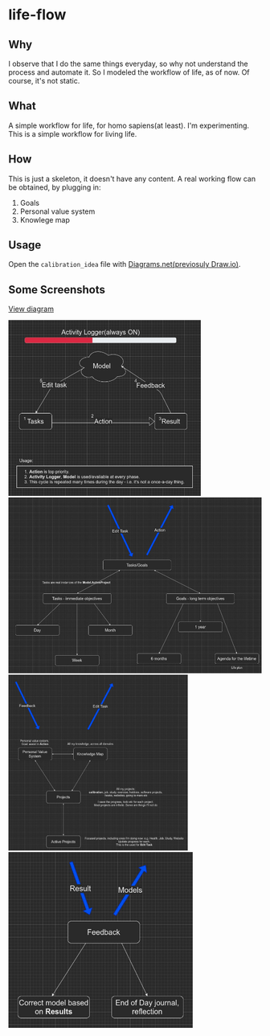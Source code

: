 # life-flow

## Why

I observe that I do the same things everyday, so why not understand the process and automate it.
So I modeled the workflow of life, as of now.
Of course, it's not static.

## What

A simple workflow for life, for homo sapiens(at least).
I'm experimenting.
This is a simple workflow for living life.

## How

This is just a skeleton, it doesn't have any content.
A real working flow can be obtained, by plugging in:

1. Goals
2. Personal value system
3. Knowlege map

## Usage

Open the `calibration_idea` file with [Diagrams.net(previosuly Draw.io)](https://app.diagrams.net/).

## Some Screenshots

<a href="https://viewer.diagrams.net/?tags=%7B%7D&target=blank&highlight=0000ff&edit=_blank&layers=1&nav=1&title=calibration_idea.drawio#R%3Cmxfile%20pages%3D%229%22%3E%3Cdiagram%20id%3D%22o6eE5-pJXa6pMWWLDqam%22%20name%3D%22simple-goal%22%3E5VjbcuM2DP0aP2ZHF0uxH712djvTTSfTdKbPtERbbClBpShf8vUFKOpm2tmkcTPb9CEKeUiCFM4hAGsSLvPDV8XK7B5SLieBlx4m4WoSBLfzKT4JODaAH%2FgW2SqRWqwHHsUTt6Bn0VqkvBpN1ABSi3IMJlAUPNEjjCkF%2B%2FG0DcjxriXbcgd4TJh00d9FqrMGnUVej%2F%2FExTZrd%2FY9O5KzdrIFqoylsB9A4d0kXCoA3bTyw5JLcl7rl2bdlwuj3cEUL%2FRLFqzuf54zEQT1fv3AZl9udr%2FODzfzxsqOydq%2BMEu0gAIxu0Glj60veIqusV1QOoMtFEze9ehnBXWRctrQw14%2F5xtAiaCP4B9c66PlmdUaEMp0Lu3oBgptB%2F0Y%2B80ZaOOLb%2B13vkQRcsi5VkecorhkWuzG65hVw7ab1y19AIEWA88qd9rSZoUbePNP0diIZmrLtV03dPyJqfDUVKvt1lAFtUq4YwgbgzfqIcPrKzj2HY7pcKbVinVAMsq0pGady0WiQSEJO660wCvxja25fIBKGIWEqzVoDflgwkKKLQ1oYntIK9RaioIvu0vqXeSabPHDa9m2C4J47Gp%2FZvv7%2Fu6GFsoG1zb2LutjRMdrfR8843v3gv2nfT%2Bd%2FmC%2BD5%2FxffCxfB8HP5jvI9f3IuduRinSBSVp7CWSVZVIxv4b55PrJYeBW6IzbmmxN%2BaQjoXjSSL4TuB3DMW33zF0IRVdK4PEDpsVCp7J81XCh%2Ba0S5ntTQv%2FIadOqrp9X059NzV1pLrR8WOTGs6uRKqTA9%2BbVDfndfX8GVL%2FR%2FV8fHJv31DPR6em3ruenzokfwW8t%2BECwRXQQQznFf1Wzpg2P0YPIicaCKFnqWDN1kIKTb6FDS3CvzWSyRU2NrWuFf%2FkSAZLFD1muNIK%2FsQKR1LJtCqgIN1shJQnELM1UoJEc3WmeMpFmhrR7TOh%2BWPJEtpzr1j5wvjypgrKn83GKdYtoKa3kRuBTiPF1Soo3y2hfgHNDcuxJBLWasRN%2FFdNnxKMc24q4x0ShB%2BXB%2BOidhxbW%2FrvI7vebxlXpIcEapkaAZBaavq%2BIqnZpARSktERaYQKOVq6KLoFgig1qWNJt%2FvQ9jykvqK596JIK94okRRG4FVeIiDrywywOC%2B2dEBzqFIJUFitPzVgI3llSBu%2BkjCPvMS4xgpNlh4ZFaneFjgNbUD1l%2BlaJw5pnzvU6lFnzfGOUOMzpYvLWZJRm5EymWGmu8tX2X1Ku%2FcwxoXhnBOPGKnTIZZGITn6g7AnutB2bgGE8B0vrDowTPNds9a838htzRkiIzzzc2DZ2pEYnjRPXxJw2kAi%2BUY%2FF0YUR3%2BwtTFEQaOkeGxuafR5Eq3IEqaryoaRV0SyfyH6zKJR8Jn6bvSJZ2fqH6dQeUH4wW7%2F0bHJSf2n2%2FDubw%3D%3D%3C%2Fdiagram%3E%3Cdiagram%20id%3D%22nVED_cFmHkKYGcl0D_A5%22%20name%3D%22high-level%20view%22%3E3VrZcuI6EP0a6t77AGW8sDwCAZKZJGQGsr6kZFuxFYxlZLF%2B%2FZVsGa8BBzKZVB4orJbUkk53H0ltV5TebD0kwLOvsAmdiiyZ64pyVpFlWWqq7I9LNqGkLteFxCLIFLJYMEZbKISSkC6QCf1UQ4qxQ5GXFhrYdaFBUzJACF6lm71gJz2qByyYE4wN4OSl98ikdihtaVIsP4fIsqOR65KomYGosRD4NjDxKiFS%2BhWlRzCm4dNs3YMORy%2FCJew3eKN2NzECXVrQ4daHZKS%2FckxkyQE6M0zQqCI3HNa%2B%2B4JdXuPTjVhqY77AUUXVDwzRYQ1k1VvHlezJ4v8T4E%2F9SBUbM9QW1oUTc5A7DUc0AQVMV4C0PGDzl3uGS8fyUFOXZ8v1wOgM8M39j7jbBBALijU96w5gioK6aOm%2Fph3lajmbW03j%2BapnIJtMf1flHaQ7qOK1yQQvXBPy%2FnU2w5WNKBx7wOC1K%2Ba5TGbTmSOq88gKsJeQULhOiMR4Q4hnkJINaxLVRlYXfi%2B3RHkVO9GujZ1woIaQAeG31k51bFr2INYYFRPG3mv8vom4hDLrlbDS8IIO7h%2FlyQ%2FPaTa6d4vm4vfdiVaqN%2FaaCZos%2BETRxS7768aWk1gJE2pjC7vAucTYE%2FZ6hZRuBHWABcVpa8I1og%2B8e40NHhYfg6KmieLZWmgPCptE4QYSxOCHJJK5zBShMi0qPibrYlVBKdLFw0NMUFb3eZiPF8SAewAU7EkT4L8dDrLEAd3rrwQ6gKJlmu2KnC%2Fo2iEEbBINPIxc6ic033BBHAaymg6DekvKOHKoMXbr3dRO9PSPoTmxoR1Lcz2CHFK%2F7i%2FnW2jq0753fn1qAKn748dx2MbIw4btNh4XGg5emJ9CeYqStrVawHjtAsarK3%2BU8j7GEToGRdg93hMe11fzB%2FJkKtZofTYmrRtw%2BXiiJzT3ekJk%2FxcHrjv8HBRwkikemVsA30dGMVPW0zS5nyV3jJjiw5ge32DE4xlQLsmArZIMmPBPrcA9I9n7iDLPhFo6OpSs14frFr2S576solZGUT2jKAQmp%2BgLsusAMlYExvT4sLp5vVK2l%2ByW0BxeX47ag%2B3Dk3diWLW%2B1Dmy8aXPkWJ7PGgm23CflM7Tr5894%2Bf5Odzobkc%2F9SCp7N8ID1Bd9kAWHxK1JPmVpL5aq6m9j%2F6CUvZ0eTwntkpyovqlOLEpZahMO5IT1cwxU2mV48T3HmcbmXFk6aOPs7lr%2Fnb1%2FPRrNXmsTu5c9fbiqrdwYDWiEeAs0tgnIoARDE37PHCQ5fKAYO7Ffa7LaQgZwOmIihkyTSe4c0FG3UAPVHHHFLgwvVq3op1xXeyaFdJ7NpyCS9YHMF89c5yU23nmKyI%2B%2Bf3EVw50OQe6%2FO1AV1qHt5tPBV3Jga58O9DL7PGfCrqaA139dqBr2cyE9pdB13Kga98O9Cy9fKajXyvK6Hm7mE9v5c3KbzfdgVawj976wfuAzreDvp45a2n1PPbNP4T9eKNcz%2BXnW8%2FyHruD14vudj0swD66BppoWXin5CaoCtT5pdKBLzR%2FqUxcJgNFaanvATcr%2B5jxkprrtQrHbTeRolH1N1NL%2BoFJgxm%2FZ7q6z%2F%2BQz8%2F92OP%2BQRAmiG5qB0YuRuaNxh8PjvxecJZsTazLJbYsFmelceq9Y5hsnveAailAfeFDdrkdgCVAThDdLEr4ZQGyqOQT9mzgw0PG0Ek585xmB6WW9ZuJHazB2BjBxIMCgR4ElC9KmgGXL4Gy%2BymvMRcEuRYX2Ly1Gdyaqrxfja9QQvQf3szFfP2A%2FbBrwCqohg2pzTrX8itWedcx5BpnmMCEvbgKm8CX1FILEgvma2%2FUerh%2Fumq7%2BpL2hluELvKrD6%2Bp2E2%2BsASHYM%2Fwf%2Fo11IHET5a%2FmeENjp9yJv8hNi9ItjeKbu7HJNtzfO6OJvN5%2B7bfnI2qfXg7mr%2Bws0yezxvfbxNt%2F71Do9O0HpbtH%2FprZ3y3uadPmj5BhZtoBnOLea5Xfu27LykE1JXkxwqFmKhaChOl4J6uNQpAab4flLfSkbld4l%2FgrMCGU9Lo%2Br%2FK4QRlzx12htPXBwpcio3z2fNvgONuxyUok7DlE5SJGNh9GCIFJOfbO5qJXuLM1hb%2FvKamY0x9yh5rhAQpoy4RHs7zjS%2FIcXrYwSQYQem3%2B73%2BgGuhBE9hVCNeq2cToIKiuphSPGPCRnFCcq8XHo6jiK5KusgRcVMmp1ZsrxKxdKLR%2BN7cXTCA3f2WO%2BvKLVV5y3IBEcYfHRW%2FaNjjkqUMlSS0on0kskzpDPBJe0s%2B9db86nvLiYGS%2FYzo4zcYVoy%2FPQtz1fEnfEr%2Ffw%3D%3D%3C%2Fdiagram%3E%3Cdiagram%20id%3D%22djCO8XWZM9nbvtCGziiI%22%20name%3D%22relations%22%3E7Vxbd9o6Fv41rLYPZPnC9TFJm7Yz7cxZK5lpz6OwZVuNsHxsGcL59aObrxLEBAwknYc2WNi67P3t2yeZgXu7fPqcgiT6TnyIB47lPw3cjwPHsR1nxP7wlk3RYquWMEW%2Baqsa7tHfUDVaqjVHPswaN1JCMEVJs9EjcQw92mgDaUrWzdsCgpujJiCEWsO9B7De%2BgP5NJKts7FVtX%2BBKIyKkW1LfbMExc2qIYuAT9a1JvfTwL1NCaHy0%2FLpFmIuvUIu8rm7Ld%2BWE0thTLs88IkGPsx%2F%2FPH13w%2FQ%2Fk%2B6HD6sV0PVywrgXC144Eww6%2B8mIKxbNmu6UaKY%2FJWT4othJhR1zW6wJwnT9k31PfsU8r8eyDOmOaaaFAKKSMw%2BkoBPOSW%2FuKrUQGzGciz5mBJWOawDfaYQdUlSGpGQxAB%2FqlpvUpLHPuTLtNhVdc83QhLWaLPGX5DSjUIXyClhTRFdYvUtfEL0Z%2B3zn7yrq7G6%2BvikehYXm%2BIipunmZ%2F2i9hS%2FrB4TV8VzfK1qIvakXG9djUonGclTT8ngz%2BzjJvjH93%2F9sn7MEEbj%2B8efpNAdBWkI6Q4dO%2FI%2BLsfaAAoknyFZQjY%2FdkMKMdPTqgl8oOwnLO8rH%2F2DIAGR0tjHrnxG2bpbmELRh5ypeqxCKvtQm0fVJPC7D5an%2FYF5jcT4GWWIcqx1BGMJZD%2F3RMdMcFkAPEq4hOSYi7SCdDek94PjXlDcP2rtWUfYKvhZV5blKAAejGSniWTb6YbkqqfiRhIEGTwU7bvkWAN7SADWvSfGLFRyL7mOEIX3CRDaWbNw3cROZ7%2B0gimFT11UMreaYnQmSozrKpKWoo1qUXRmbVdZQ477ugi3Pw8Rscm%2BPTt%2FUbTaFYWetfvRiaLVaNYCp3vaaDXrMfPiCZdIvSjIHs8LS%2FuNwHJ6bFge5MeccX%2FoCWEMU4mfO5LTJKedEXTCVL1Kz%2FdxfhWwSmwemuQchKrOSc6h3s61WxnN%2BLTeztHwWlaBF5SwaCXM%2BTOWkSa4mEjfXq%2Bl32cfLkuQ41ELb7NzC1IvDlVwfF2CdEfnFmTBzNUk6ecpikM%2BmKeInloQeR10Tlt3vRbGRrnOu8YM%2B0Qxw245w8mJY4bdY5KDApUdsyXdNvF6UexNP%2BnzCUA6ORFInVZiM%2BuPdAThLRmOV%2Bnnh%2F%2BOvxH35p%2FfKR7aPVIKeeK%2FLA9%2FRQTDUaFo1lBX%2FrtGJFrK9bwUnUel%2F3atvpXOXFTu0qb%2FJvbZUxedNA0g9BfAuyzJaXXIBYhO93MxEx3Pn8vND5n6rRAY1PZGWmJlEqBN%2BWU0JY%2FwlmCSspaYxFzmAcK41QQwCmN26TG5QtZ%2Bw%2BWJPICv1RdL5Pt4m8KaLvEY6C5q96JUdHQVzQ0aatOMx9PQRNMQJqEhAb8kYE%2BnZwe2TsRuw%2B5FSc49t%2BAcndM57maKtQTx5gKpx1OcEnh5WlSeknn2WIDbMS86uI6ctHdTT00%2B6mEfxSsmWZJuhgxkIGTx5JKMvZ05sSpnfG5r1%2BP%2Fq3CTtnP21MnRA3PAEhvh30AoiTO5d9%2BmHjyyTDCUedWzeVT3%2FCiFzAWDheiKO5uEG55Y9fhmMP7I%2B2LOL1Oa2SNF6yXOjTvqb9Sb%2Fnrcqi1L%2FP8X9pW8p10j2PxUEax1VmB%2B4gDm2qdBwqWxjZ2R4HbleA6mG9uR2Wq7nb6hcAq%2BsXvK%2FQ0sIO4vDunQ2WkfWpgpz4WrUQb1o9em8DO0ruypZTd0XGxeXy4Z6OibmxfJa7Xz2vnZd4UdnUd9Ffvr7SxpNj%2B3JAsX%2FNo22LWCweqacPYnSr1g2NvHO1t8%2FBLwxS8gnzf7x5J4KHdAI5D6ayZJeSUoXEC9aMBX3q5LWC7BgnLEO1mqV37eP8ZkjUX8ZQpPi9l%2FuDJ2cCfuyCDmyMgzNajoVkwtY7NhyY1zl%2FH3dVSHC0KjK72vhwimYibVylRlKk5ARoALjCUyGf%2BLCWGjbuR4el%2FoCvIJMxegZMDrsmGL4Fa9G6bSNXK%2B2eLNnreMyTVU32WlVjemeW%2FGpMdGj2AMvdYrSQIwBp1KWPkcmiShaMmEz5%2FUefW3qtSZplPXQEaZdNpbRe7qFXnGuuYrRdCDhVYxCZE3ZBmgj6SyzUYvnEvl%2FqwlBMLJCnckbX%2BjXIHZmz1EiLsa8V%2BSQg9JF2P5MEAx9K9%2BG6jYbgsrhsNqjmVAyqQ3pOj5XfMdxN9EM%2B3dyqmla2ZqUMwxdiuNpzL0bFGYj4i54iwW3maujyj2SwtHywXyhApZ5bqE8e%2Bj0dmsqVEjTzruySvvPGjz2rYIRqc85G2WnOnN1ZbIwpTkSffl7818aHtOo6mriWVUvHgSNd55n%2FbkvQuo9kF22TyWfwFJwkJ0Zjj26fDvH4hwMiueFrwnCT8iKvdrsk3G%2FM2gfMOKuyoUezj31feIqjsRcyUf9O7dsnu1yQNVinHACdTtrg7DgF6Io9ttAHscjG%2Fa8FTHqm0w4WlvJnx4ze6MtkD1B6th38litkBJEQBli0Kje%2FfGCtBDsVJDg3vSUOiYHNe5HfrEcEJtOjGIxZmM%2B7KSrUbio5XRRjhShwqc3EiUJ9ONpOgoS0C8V2CwOE0eiv00VisKRF4Lb86KRoB3jlW56K%2Fvlq0IQGVR%2BFcOM8U0ZOxrwbsF3MJkrosF0yRMudx9EbFEGnwKAZalJAoC5OWYGlNiUalGYFWweiwbTlX4SdQmBBIzyAWhB2QnalHM%2BoYJwSCtr1O5lB0cV9VyTUtHtIAhimM5MonFzNVLFpKB42t6X8hhzf%2Fjh0j5cBxgkXwwzeOYg5xzhxOw5BlhvMgS49g1hycV3xEMz%2Bvc6ppIfOXLr1655t7Zuio%2BSMnEjTtU7WntJBMWkOkTCWqiLIzyGDE4CVl6MKkojUKgBd%2BuZKriBBDlUlnw1lhWOSXfoOQFXcuuVQJvFdP4lWcFNVrjVQqWtVhyqWs5djGv98X3YlmECSZdo4xnR5ZkXgKmgCwyzugCFK1PqtCksL5MwXgg%2BGOYbUXvGZdwk9MaAN%2FVfiJAaQDx6M89lrDEoYRvCsWdiq6XWvxQe5QW%2BQmP48LzxeHVM6tlzcLlN1u3pkpH9PfbOuo%2FAu0faK59aWIyCtw21KGELd76sOSBMgikfxeBWNjXoCwqWP2iGpi64sJYt%2BzPPEQwk%2F7ck4iW7t0R5iyN2k0FC7PiVA0elPToC5S%2B%2FeY3m8OW%2BWH3esdqJHOOTsFPTRluj2zP4afithY8X8ia5zwEVkVPWXBXd4ssp%2Fbw71H%2B7AGdevnT1%2F6MeY6mPN9Y%2FmgURa8FUdOG7LmhIBqbiL%2BjMFxmSemc6dEYrgdhOBFbhohaK7FPv0JwPVA%2Feyl3%2BiWbrmIDbxexPhImqAiHgpC3AkxkYvhcXr4QiYZP4nci5QSYBymwILIZUKA6q5JEkXnIPXbR6KUka5u%2FIS%2B859ks8H2R8VIetnrZl790Am1%2FGtxpGoNhp25ken2tNwLN8ILBEQm0jUTJoDjFJ0EW899jPULUeHvoMLxvUm5%2FHBhC2GX1o7fyBGT128Hup%2F8B%3C%2Fdiagram%3E%3Cdiagram%20id%3D%22CnGAGkjXtantocHm_Rao%22%20name%3D%22Activity%20Logger%22%3EzVbbTuMwEP2aSLsPRbk00H2kpbBdCYoW9vaE3HiaWDh2sJ228PV4EgeaulpYLXuRKtk5MxmP55yZJkgm5eZMkao4lxR4EId0EyQnQRzH4dHQLojcOySJHJIrRlssegau2AM4MHRozSjonqORkhtW9cFMCgGZ6WFEKbnuuy0l759akRw84Coj3Ee%2FMWqKFh2l4TP%2BEVhedCdHobOUpHN2gC4IlestKJkG8WEQJxsSJOMAsf4vmSgpzYtunXO5mQDH6nd1ndKbo%2Bl8MBucpz%2Buv9%2Fx9ObCDNpkTt846lOVFAjzJ0%2BH8MMse7j9ejybzb58im8%2F38G8O31FeO1YcxU39x2NuZJ19coku3CgDGz2iYwsurCv4nH3SmcgSzDq3j534Ts5uS4ZROHQIetn0aUjhxVbgku6RiFO6PlT9F%2BqtPV1xX5bZSQeN5dEa7aCppxlJQWSYZu6ILgoyKSi2u7A1h9LRDLDVszglgmcJGAIs8dOWooWxLDSo9uyLShgXpG9xLpgBq4qkqF1bQeVxQpTcmdeSmHc4ImHzZ13ZfJT1e3K5PflkKQe98N93D%2FNmn%2FP%2Fd4KhR73U5IVyK1o71sQ3VAPGuVAjFFsURsc98c2D26vOV4ou8txFx1Yn2uib%2B0iSAm%2BR4wel4pJ1ehl15yg2aoF3mlDlBmAoO99ryF6lVJS35QeNCojpsa05dJJmINhUvjuhwfNVUHleFduBc19pyN0msiytDXRvnmE5qlYMSVF2XbKAPOrNcvsOr%2Bw3M1PT9t24DIjbSr4pGvVtAETufYaxErW9LuAcJYLu%2BewRAvKmtm%2FwWMHl4xSfHmsQLMHNwGtFMaVZJi5jZqOg%2FQEI9VG6rafdtorGv0P7TVMe8M26ibodrsd7mm3%2BK%2B3W%2BP7wkeAi7f1%2FZVMHwE%3D%3C%2Fdiagram%3E%3Cdiagram%20id%3D%22cntS2G54vDvxFcAFoPWJ%22%20name%3D%22Tasks%22%3E7Vpbd%2BIqFP41PjorF2P00UvtaVe76rKdWuflLEwwYcSQEqxxfv1AAubm2NZaq2fOk7CBLXzfR%2FaGpGb2FvElBaF%2FS1yIa4bmxjWzXzMMo200%2BI%2BwrFOLbujS4lHkSltmuEe%2FoDRq0rpELowKHRkhmKGwaHRIEECHFWyAUrIqdpsRXPzXEHiwYrh3AK5ax8hlfmptWVpm%2Fwciz1f%2FrGuyZQFUZ2mIfOCSVc5kXtTMHiWEpaVF3INYoKdwGd0O2LN33f0%2BClr%2BetCZmjqup84G7xmyWQKFATus66ZcGlsrvKDL4ZPVgAT8p0vJMnChcKPxGqHMJx4JAL4hJORGnRt%2FQsbWknywZISbfLbAshXGiD2J4d8MS1YnuaZ%2BLF0nlbWszEjApEcuQt4YMLpOvViqOlEDRSVzk9SUnzeCJ0GOyJI6cEc%2FqX4GqAd3%2BbPTfgLOnBAlNZeQLCCfJO9AIQYMvRTVCqTovU2%2FzdAhQXwdhiZ3aF1vSHnKDWqruvKRzlQOy%2FTBC7l5ZKZENe9QUPvICnq7gPYVTFl4XySg1qEFVGD%2BvTTr%2BpF5tv8aolWkPBGm5bRfAF7Kf6oZTcwX0I1CEPCyJ8oPIJpHvFtduFssoIsAg7xMpj95FOeTjNQoPon8wIqMMs0Illc%2BYvA%2BBAmyK56TFPXxMcpeIGUw3omxeqwaZvGxarVlfZUlEQ2VGfi5BKKpfRIvdoWXPlifCZoNrRSkWlU0DfuYaLYqaI4hnJ8JnLplFeBsN78aTvUMy%2BF5y9HwzwNQ69TUqRsVOJviSCIgjc4DU7MEatv6clCtI6cw7zjsnGgKo5tvzWGMk8ph9NaRqf6LmG6eFtPHPn%2Be%2F7nk7VQf%2FA7jY1SblaB4SQBWpxBMAk%2BsCtJF6RxyDuHSOrnzhtroObh1MT8I6HlA2tSKWbJ9zCwZ9J%2BXFxfRCM%2FsO%2FeqHQ%2FvHb9ezeoqSHocyvCDiGwu08FUudV2ItUy98zVNpflh1df9bjb8WDggpp4B0DFRvfFfQNGM8jQAn62JHfy%2Bbokv0xyegXGG46YWBwWdzIl0PgyWBEZgJEX8LLDkYCUG8RikQNwRzYskOviJMbCCP2SihNRLBQ3zslyrG7N6gtfPKxGKcol0Hm%2B9gmgx0rNxcdAVdutLYyYB2CEDn24RuPGuB6vFvi6d2WFnXr1pKzu0vjKk2AKEh9BxEDgiPilkdlG7%2BpWbaru05JXdt86SawbUiKiXu7mbfrHa7cTo%2FpQ13aNItmWviWMNj6J7mg%2BG5HJmKFZ3Iqx4ZNR93qTlf2HDp1cmJR1xLtZbphi4swffBSohgHCWx6re9CeT2S3QispezWPlTfax09jt866GvPP%2FsByboJQJ4kTUUQ1Iux44zKQZ54zfrlSfmVtfuJZ53sE6d00jYoaBlOIiwiLNRcgaz4viWqopyGswzsYjTDOGhXeFy4SowU1OUZSn3lGMArm6f%2B6gAHuMflqxRhwWRi9yys2GE%2BMh%2BsQ283u49Jejh6zYQ85Mf875UmbfEmhFPVkr0j7%2BhebPvodzulqqP1w63n8pQJzooh8EIriDMNY7lq%2BoV21gR0Mogg5f9RGsnNnfFP3COaZuHBpapqlwVmy4ymZw0KL3u%2F23q2mV7dmTivWFqko2wc%2Fr9DtolTLCkwfSZWPKyp%2BTKMkebvkaO%2BvNHg1p%2FEjaF6kmiTYX%2B6T%2BPb5if5wTe8u7t%2FT1hDcTD4od%2BN%2FuR9G7g29JNN99W69sm8OKXduyj7CSz1k3zKaF78B%3C%2Fdiagram%3E%3Cdiagram%20id%3D%22YxMqXrZd3gOxDSr8PaLY%22%20name%3D%22Action%22%3EvVZtb5swEP41fEwFJqTdx0DSLlu7vq1qtS%2BTAxdw62Bmm5bk188GO0DTKUGbJkWJeXy%2BO%2B6e5xzHj9bVBcdFdsUSoA5yk8rxZw5CyD0dqx%2BNbBrEQ55BUk4Sg7XAPdmCAV2DliQB0TOUjFFJij4YszyHWPYwzDl765utGO1HLXAKe8B9jOk%2B%2BkgSmTXoWeC2%2BGcgaWYje67ZWWNrbACR4YS9dSB%2F7qCJg%2FwKO37oaKz%2F8SPOmDxoZo3XVQRUV9%2FW9WecSLxB6Vd%2F640Wq6dFfBaMmmTO%2F7HXXZU45PK%2FR0dN9FdMS9O1c5ITkWmuYPEiTlQwqtIKl1ytUr2aVwVlRGqLDHS3NHOFg6J9U6EC1syJSwGJplWuvzlQXOnnurdyYwkjodKnMrmmCvDUElOS5modq9oAV8ArcEkUxaZmY02SRB8POQiyxcvalXr9sGAklzWBg9AJZtpXKZloRKJdr1gujWa8s7qUR7XBtEvnAVWH58e1pW3OBbA1SK7Ls1N80Pje2GfD%2FrdWPDtFZB3hnBoMG72mO9eDCKNsDWeOPfEggF8vn%2FXsQC7FS6BNApYIusS9Dk9%2BlcxujJpeTJUBGhdVu2nJcweiVG6ML5Vd467ZbN6YkvylCZlgqZKd1iNJUVhxK7p5vvK3l2oMnl58u7z%2BdL59%2BlG0x75jnoJt9JJi5ajes2opv7jxHb%2BV2TzmRbiYPka3D6OjZs8fZNjhuRpnhV6uKFRTPWiVI8gTs5zFFAtB4r4S3tN1RSiNGGW8dum7buDCqpYcZy%2FQ2%2FFmYTSY4JD0hvuQl%2F6Q5B0S2wugy2GL6dEgyWv%2FBvmI2MMTatO60bOhFd4YvROePz4J%2BpEFK3kM5twAVR0VfzI%2BGF%2FWbP27%2BEbhu54M4%2FHw6aBOdAbE4Rtb2R%2B4tO0btP%2BX%2FPlv%3C%2Fdiagram%3E%3Cdiagram%20id%3D%22PjM3zL20g7GNLO9FzXZp%22%20name%3D%22Feedback%22%3E7Vpbd6I6FP41rnXOQ10QwMujl96m09oup9PaF1eAKJkCoSF4mV8%2FCSQVlNp6ah1melxdlexc3d%2B3P%2FZGa0YvWJxSGHmXxEV%2BDWjuomb0awAArWnyN2FZZhYd6NIypdiVtpVhiH8iadSkNcEuigsDGSE%2Bw1HR6JAwRA4r2CClZF4cNiF%2BcdcITtGGYehAf9N6h13mZdaWpa3sZwhPPbWzrsmeAKrB0hB70CXznMk4roFGDRgLWDO6NWEr%2Fhk9Sgh7dZgaHCx6yBfeV369vmvNoiE81vG84V6E%2BnJ4%2FHSUHeZkz6s%2Be4mikH3k7lcP7Oas8dCPjfHRTL8e9c0AqN1n0E8katLjbKlgnFKSRG88pFoOUYYWZSSDtlr2TTiuf6RTRALE6JK35fKGKU8so8RS9JqvKAeUzSvSTVJd0nz6vPZOfuZjpav3ywtjA5lzF%2FGzrsPD0QldJFbS%2BbZzDzM0jKAjeudcWLjNY4EvuyckZFIogJmech3WrSxZh%2FX98OklaBklaDUrA1apg7SXwNKYBxl%2FOxd6jMSVm1AcTtMeJJpwuQEpdzIr4gZ9PA35tcNxQpQbBBSYS21HdgTYdcX0LkUx%2FimjjJ%2B%2FGxEcstRpVrdm9cVaCSNxxoE1Suit30oJGcGtNwawURlK3DdmrZurAbqPMPBGo8bMpvTPV1bLKCqrUQZMswQY3aoMMqWuNDeQGdgxojPIMAnjF0KUn0ajaOJzT%2BOZsHrLiPD%2BGH24JG%2Bl12EkuSz%2B2pVBudRBJZIcxgyGjgBMIxP%2BL0CZKrMMbUwpzsIoRZsfxhcybFN%2BNU0FGUaRcBRiTp3bYCCgDO1YvF0RuUogRtgYlhGjYsJ%2BKGKpAkYrYVaZgFRHP7T%2BmN1cUuBeMvvL3fK763dCpR85XJHLCx%2FZDEmYwvWsAQIsQplHpiSE%2FldCIgnQD868pURIYFdkBlpgdi%2Bm14Elm6NcV38hl04bS9UIuZuyWZZqjvJ9q2lpS83jgUFZR9R8q0%2BQ2k6wcF865nU%2BbbtxxSShDtriVZnv8k1FnpSNG38zr%2B4HX85mp%2B3udNBz79qJWk%2B4fD%2FspMiHqaYX6t9qUs86MPXezrxqMmhbZfU5GdQ4MIOan1W8tqWen5N6m080VIol0CmQsvGUENVxlOU0HT4AmNFi1anSshOEXBs6j2o1fv5swax7b%2Bn5fyDOB6TnplYsy0BJVqWXPUJR5VtF2dH60%2Btls1FvtxurV7MAk1kC03NFXaieQXVw2pJ%2F5XC6jVzIUCp%2F8aNALHF4kRWLMITYTyj66AJ5K5%2F2H4GGVddBO%2FeyNpHV2vWmkXtZm0BX55FmKc5gA2de4gqU8URCLeroORLw8pgKIh8xDikvrXm9rIWE%2FdMlxEcw%2FPelcvp8kg3M5gcCzooXzIci2rLIkNck47fVy7cxogP7h%2FjyEGg%2BtJG%2Fz%2Ft6xxEP5Lbe1X0cPmZbcgnih%2B2k30mCE85s0BstLp%2Fu6YNrTAeL%2FpC2ruHX0Wrat1yuNrZ9yBdK%2B1RQ%2BMmTTYa35ncwHieD86%2FNgeZkQbErsDLacrSOPRiJy4mPFjJx5Tmtq3JYx4dxjJ3ticiEJ7c94vNoE0sammZpaJJmvpQ8okKP3u%2F2dk5d3pGjlnI6R%2BKyp4nK9uaEdvcDrY51LaQgJ%2BimVrhXr38zmKX%2FctIOIfWmzU1jbfNmu56%2FuTSbxcNkNcb7DiNj%2FRmd3Ri9u07wGTmpqIa6iKrhtaJhq7x4TvhgdB5uLnrOxdkZWtphx36nvBj%2Fy8tfKC%2BW0hMV4S2truVewDig3DTWDgPWtO7vl5d0%2FCs%2FD1KfYPXLLOP4Fw%3D%3D%3C%2Fdiagram%3E%3Cdiagram%20id%3D%22hcnZ3AZQKCcKHHeybnAb%22%20name%3D%22Edit%20Model%22%3E7VhdV%2BI6FP01POpqUz7GRyngrLl%2B4Hi9ii%2Bu0KY0EppOGqDw6%2B9pe0JbvaOCjDqzLotFm53kJDlnn52EhuPO0hNF4%2FBM%2Bkw0iOWnDafXIIRYnSY8MmRVIDaxEZko7iNWAld8zRC0EJ1znyW1hlpKoXlcBz0ZRczTNYwqJZf1ZoEU9VFjOmFPgCuPiqfoDfd1WKBfWlaJf2V8EpqRbQtrZtQ0RiAJqS%2BXFcjpN0i7QZyUNpxuI8PqX8dVUuoXm5nGs9RlIvO%2B8asXBpdtNp8ejPS39XBknS294KCYzGDPVjdeUizS7z46KUZfUDHHqPUjHwAZwE%2BPruD3Qc5VRMGSCwXFAgFc4TLCyOiVCbeS88hn2WA2zGwZcs2uYupltUtgOGChngmsDmSkkbGkmS%2FkVU5AZy2Y0iytsOx1Tildc8LkjGmVLQ%2FNNNvINcy2ZgfLy5K6xEEsrNDWtKOYLZON6a3CBW0xYvsNsPMkwK5UKkt3yDPUnDFNWB70KDfeFrC07hheJtnLgDF%2FTL2pqYCZbur%2BMBLYvz8Jetf2XUoP7qSvpzffLwKnf%2Bsbj1XixHyQaixGMoJHtwwdGO5KpUM5kZD4p1LGGLAHpvUKI0bnWtbDyVKub7Puh6SFxVGlqpei6bywMoUI3FT0anaaBhhVa8uOeanWc8gUB08zhWCiqdLH2eZVLizHBjzzat6mQjv7y9a0S0AOPfaMs5EKMOiEPWcPMzOLxH5IrJigmi%2Fqu%2B8nZSR5Z0Z2Xs%2FIXShUYXFrGw5%2FEPXIh1FvmzHKkYaSR7qU6dZjmTZHSjNi4QDstQXfa6zfLO%2Bjc8V6ekbzeeYOvDP8UVuwQ%2Bqx3Wy3n3YLvk6Yuhg%2FFEcqQcdMFBMw56XMxbUItX%2FMpak4SHLnH0MD0ozTsvKZ01dhsHoAEzyaFoP6VMN0j%2FOrGRkArYg7fDhz1qdwHeycnJ9eHA3Wt3dx2e3vilbcjwUFQ3mdYaRyL0en49b9%2FfXw%2B%2B1fi5vg8nhcMHLbWCPVK0yFa12cvcKVIkXBBX30jfZ6giYJ935K2Fx5AxBlVwqpcpOOZbUsFuSKreSU1WrsXtfdmuJv0Mj%2FpHmFxka1qiw22C8U1J%2FKqmPSysjqo4wqtp9dVfWlwY8e5b11dHhU%2BXQ6%2B5T4twj97koBPSpi8Tn0BfcQvPOpUld2lRtXcaHs8%2F7ixxqUa9qPv57%2F80a52Wlr%2BV9uPrncbC7XJuNt69CqfIjzjvLTejSZ%2FZ4ofwe5ydu%2F8K%2BpWUH5h7XT%2Fxc%3D%3C%2Fdiagram%3E%3Cdiagram%20id%3D%22Crilr1NEvqzedbkEpHNV%22%20name%3D%22Model%22%3E7VpbV6s4GP01XfOkC0Ivp49ttfVy9OhU6%2BXFFSCFWCAMSW%2F%2B%2BkkgKVCwtqdW2zPjcin5ciXf3jvJFypGx5%2F1Ihi6V8RGXgVo9qxinFQAAE1Q5f%2BEZS4thi4tToTtxKanhj5%2BQ9KoSesY24jmCjJCPIbDvNEiQYAslrPBKCLTfLEh8fK9htBBBUPfgl7R%2BoBt5ibWHzUttZ8h7LiqZ12TOT5UhaWButAm04zJOK2AegUYM1gx2hVhy%2F8anYgQ9mExVdifdZAnZl%2FNa%2B%2FpF3xp3Ot987ZljF%2FxeZeeHSWD6X5yq4tZilDAdtm70ccmugzamu2%2FXRuIesEAHElETaA3ll6TM87myo0osFsCDTxleZBSbPGOKYMRK5pd5nvcoPPHIQmYxCRHstFGM8weZZ54fuLP2nFNpk4E7DWVmKtEwKL5YzaRqSWSabU4peqtOaVy6ikZRxZaMUmKPDByEFtRrpaUQ3aOF%2Bs5LHVbDxEf8bfh6WlKG8UaN8MYZYuQBxme5GkHJXudRXObDSUd0A3BfBqBJpXpSJfvKXWp2tDyPSbzKWttgNkP%2BjWWutWWuk3c87vdGh1eIzP569IsrhUz7beJ%2BTZ6vtLvqrPJ9egO4PkLeb5uHBkFHkZkHNjIlhAnEXOJQwLo%2FSQklLx6RYzNJengmJE8IxUDU9Y9ZXLKGZhhsf5jmfemR6zRnYsDldHF3qKzBXWPG7Uce7%2BWu7Uid0vnW%2F9s7q5Nyg00fVdgq%2B4n2DIYAhthaG2U7n6h2DOwfc4KUNdyUlz78UdLce3jPZLD%2BRJuBqYJihialW3Eoama1baEhfKXoXYK0mGGWjszGwygnJrdYehV7X0sfa1wvfj3oTEZGV7HAXp%2FPmS9BlvMZeqaGxRRIVQLK%2FfTnDLkV0Anbrzu8XdrmxF%2FcsRTj%2FDCRit%2BR4qpgDmXClCHPhe6dmDSMB6orKZqtSyGSaDM%2FPUWOQVscC%2BzvDZCDzuB2DdzoKCIGwQWMD84tWSGj21bVG9HiOI3iQchbKGgVOyKWrtSOxFtceWlUjNLJLSIyZUQX8bk9tgDtSLStBKk1fYGaKuUvRxoAwm0vgTau2up8NDUxQz1QxgvJFN%2B9F99bPp2By7t9pVKZP0JSvy5vCTs2Y6nfvCariZdSTooOsbQSxyjg73xzKoNeznTLgMy9eJtE9DakKJv4Vr9HWdv79Tq8hH30LhWukhrBY%2B24kq%2BePNR6lGxPkMrIpSKh7iITXyIA3qQa%2BoOYPIRt429AcLr5eRm9MsbXthv0EEmrPuWXrKIHpro6ksb6XqJ6jaaZaq7P65ZdSLNqm5EXvkcFrn3yRK7EimfyB11i3JwmlrqL7BKU0PlOnGsWT7vFI4yXCOxGcH3zzNCl1%2BJmTxQNrbnySOaocjCVCq3S0wTIypLkSGbcidnByMySgaTO2eZhIxkE1NkUg4tmXK4SDsVcYElXhJGYolAzFrxegvLuRgPnIixMFeOyOGLgGyZEZuoxrQhicQztNx05MfFJq9IfE5MX01L3hUHQxzwQfMqWp%2FjZZHBXD58Ue78r9hNARH1Rcf7vbB9FTnVYVFdJcyV3hbZWi2V1%2F2JU5ROWcmtGt%2Fy9GUyIEHsv%2B%2BIua4dKv0YLOuGTlctQNnQ6c9On720xsape21cty%2F%2BqQ4G52om%2F7Q4%2FT1F0S9TqAlPe9BEntogJdojZj8HoPo%2FY6IyjhJOixgWqIazNFPpVRch24TWKKPvSYPZkJWHg1HSqQ0ZH24rvt8HXQ5s0HGt4NloPd9edqzLszM0N4OWmVa7y3jtxfQgbyjOU5yYvEa92c%2FLm4dweDKwrUd8S0ly6bCp4yTZMkSiLgzF49BDM4njdumVdfmuJMbykMO8Qzwu%2FqJJQ9NqGhrGHIjICOVy9JN2Z2P0b4HWUsx%2B%2F71wOqzlu4HlWPPRLq6H3%2B9%2BEVxcfDXTPG5mfhqN%2FGi2u6rIEX7DC4vfFwteI6MX%2ByExpzYWte8g3UJleues%2B%2FAE7i5Cr1FvD8aN8d%2BDLVWm9r%2FK%2FIEqswhiKpZXtWMt8wOML9ScxVlRKZ6Kkf%2F3NKawG77tnzWn5F43p3XtFvj09OrksSQgWNgeH1gcqKnCOxnONMuuufYnrLBqd50NK1gxt4H2VfGglYjZTSx1zwNApZ4yCp7qEmtMuR%2BWQi4aDixvbCfhE37QTKIQfkWEHxJjQKYiYIGOHfHvDEGPT0xc9UJFffpp1OchicsUgyL3IV%2FR8%2FGVTDylJIrCD5qiTPwniczI8Se1CoGq8i3GwVy8fxWw1aqkQiLqI52CQNXLvvhY3q3vHPZx2Q%2B%2B1laLX%2FqhvHH6Lw%3D%3D%3C%2Fdiagram%3E%3Cdiagram%20id%3D%22GItFWY2TJpl76BVu7uRV%22%20name%3D%22Edit%20Task%22%3E7Vhbc9o6EP41TM954IxvEHjkGtomDZ3QZtoXRliyUZEtI4vrrz8rLIENNIGkmZJOGcBmddn1ft9%2Bkii5rWh5LVAyvuWYsJJj4WXJbZccx7GuPLgoyyqz2I6tLaGgWNt2hnu6JtpoaeuMYpIWOkrOmaRJ0ejzOCa%2BLNiQEHxR7BZwVvSaoJAcGO59xA6tDxTLcWatVaydvUdoODaebUu3RMh01oZ0jDBf5Exup%2BRUS467RCW3WVK24tttCc7lk91M52jZIkxl3%2BQ1nPZ9jG9Y%2F%2FpbvTe16oPPd0k5C6b7i2fdZkmQWL6m9%2FW31UC6UxwH9Zt1f%2Fjghb2h8T5HbKZR0xmXKwNjKPgsOTFIMx0RkiyPkQyNzLQn4bj%2FSNeER0SKFfzW03tuJXOgq8Spa84sdpRzPG0b5%2BlmOiJN83A791l5hr461c9GJkonQ%2BvDZ5%2FXbgniDH3xIq7xLiJTZRB8M%2BCAQR6i6nTGTUM53ehAAzo4XrLcNcJdqK63aEI2eAgBeFAepyqSGL7eDVA6Sd8ZN%2FBgmads3AEvgBYxJuoRbGhejKkk9wnyVesCFA1sYxkx3XzIn0fpuM%2Bfl%2FPEPkIL5xgtvIuhxdEMHdKigymA1BUk4nOywZIEAfUp2bBEKkwPsIPsyiJAiNEwhnsfhhEBBoUBBTFv6IaIYqyGNwUBiuk6hribCaex3CSr0ixV2mqumeQZDTdTKxbp1cmu%2FVYumJW0eqJGuJfNhepbF2%2F76gTxPlqltYtBJrWj3nJRjlfd6GvzB6vZ6%2FftVxPvBsa7moYdmVC%2Fxqrqg5mcCXVThk%2Bsyht2jgjy0VLpJGQClwhcjH%2BnvFd%2FwrAXMOmt63nlgCl9huI9cPN4vkElfwXYt6ekgn7Y5myRY8VWKi5C2L%2BkRNyNfqjjlmMxNCLsl%2B7t1CHyH%2FiAQvz7aKEzGk8yzxhJiLmxOcw5XeCq02oJyoT9qTOfrgkeTTpJ79PX3bABEiHReRyOgKyTrM3Q%2FOP3yXQxr90Nb%2BTdOvA6tQUdlZ%2B1YOj6ybEdDoKJug0YWTbUERUmIjHWt22foTSlfrEe9kkbUMZanEF5qSldy6pYJAB7KgWfkEKL3W62jtI8fGT9JLhwLD7noZ9SOEPvPJWNTRCGJJ0Xz97H%2BH1%2BQLuw%2BkohcuVXK67fJhbjNuUz4RM96IzKOsm5u795cOr%2F1XOvq6tiMHLD25cFo0t%2Bi855jD5fLmBETjEuQ2QG2e7jueLiQzU61xVv3p4vu36jy%2FsPH14oLs9aTP6Ky4WLi1fdq%2B%2F9RftV1aWy57265%2FzPV5NN%2Fyf%2BRjVPsPsH2%2B38Dw%3D%3D%3C%2Fdiagram%3E%3C%2Fmxfile%3E" target="_blank">View diagram</a>

<img src="screenshots/calibration_idea-High-level%20view.jpg" height="350px">
<img src="screenshots/calibration_idea-Tasks.jpg" height="350px">
<img src="screenshots/calibration_idea-Model.jpg" height="350px">
<img src="screenshots/calibration_idea-Feedback.jpg" height="350px">
